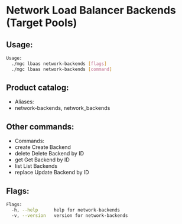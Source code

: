 # Network Load Balancer Backends (Target Pools)

## Usage:
```bash
Usage:
  ./mgc lbaas network-backends [flags]
  ./mgc lbaas network-backends [command]
```

## Product catalog:
- Aliases:
- network-backends, network_backends

## Other commands:
- Commands:
- create      Create Backend
- delete      Delete Backend by ID
- get         Get Backend by ID
- list        List Backends
- replace     Update Backend by ID

## Flags:
```bash
Flags:
  -h, --help      help for network-backends
  -v, --version   version for network-backends
```

